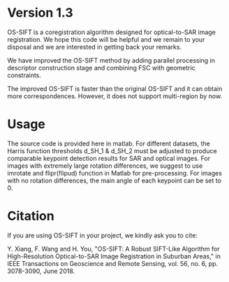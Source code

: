 # Version 1.3
OS-SIFT is a coregistration algorithm designed for optical-to-SAR image registration. We hope this code will be helpful and we remain to your disposal and we are interested in getting back your remarks. 

We have improved the OS-SIFT method by adding parallel processing in descriptor construction stage and combining FSC with geometric constraints.

The improved OS-SIFT is faster than the original OS-SIFT and it can obtain more correspondences. However, it does not support multi-region by now.

# Usage
The source code is provided here in matlab.
For different datasets, the Harris function thresholds d_SH_1 & d_SH_2 must be adjusted to produce comparable keypoint detection results for SAR and optical images.
For images with extremely large rotation differences, we suggest to use imrotate and flipr(flipud) function in Matlab for pre-processing.
For images with no rotation differences, the main angle of each keypoint can be set to 0.

# Citation
If you are using OS-SIFT in your project, we kindly ask you to cite:

Y. Xiang, F. Wang and H. You, "OS-SIFT: A Robust SIFT-Like Algorithm for High-Resolution Optical-to-SAR Image Registration in Suburban Areas," in IEEE Transactions on Geoscience and Remote Sensing, vol. 56, no. 6, pp. 3078-3090, June 2018.
